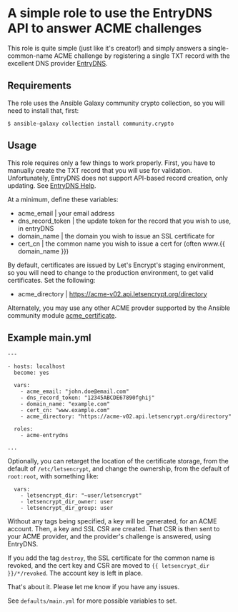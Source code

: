 # A simple role to use the EntryDNS API to answer ACME challenges

This role is quite simple (just like it's creator!) and simply answers a single-common-name ACME challenge by registering a single TXT record with the excellent DNS provider [EntryDNS](https://entrydns.net).

## Requirements

The role uses the Ansible Galaxy community crypto collection, so you will need to install that, first:

`$ ansible-galaxy collection install community.crypto`

## Usage

This role requires only a few things to work properly. First, you have to manually create the TXT record that you will use for validation. Unfortunately, EntryDNS does not support API-based record creation, only updating. See [EntryDNS Help](https://entrydns.net/help).

At a minimum, define these variables:

 - acme_email       | your email address
 - dns_record_token | the update token for the record that you wish to use, in entryDNS
 - domain_name      | the domain you wish to issue an SSL certificate for
 - cert_cn          | the common name you wish to issue a cert for (often www.{{ domain_name }})

By default, certificates are issued by Let's Encrypt's staging environment, so you will need to change to the production environment, to get valid certificates. Set the following:

 - acme_directory   | https://acme-v02.api.letsencrypt.org/directory

Alternately, you may use any other ACME provder supported by the Ansible community module [acme_certificate](https://docs.ansible.com/ansible/latest/collections/community/crypto/acme_certificate_module.html).

## Example main.yml

```
---

- hosts: localhost
  become: yes

  vars:
    - acme_email: "john.doe@email.com"
    - dns_record_token: "12345ABCDE67890fghij"
    - domain_name: "example.com"
    - cert_cn: "www.example.com"
    - acme_directory: "https://acme-v02.api.letsencrypt.org/directory"

  roles:
    - acme-entrydns

...
```

Optionally, you can retarget the location of the certificate storage, from the default of `/etc/letsencrypt`, and change the ownership, from the default of `root:root`, with something like:

```
  vars:
    - letsencrypt_dir: "~user/letsencrypt"
    - letsencrypt_dir_owner: user
    - letsencrypt_dir_group: user
```

Without any tags being specified, a key will be generated, for an ACME account. Then, a key and SSL CSR are created. That CSR is then sent to your ACME provider, and the provider's challenge is answered, using EntryDNS.

If you add the tag `destroy`, the SSL certificate for the common name is revoked, and the cert key and CSR are moved to `{{ letsencrypt_dir }}/*/revoked`. The account key is left in place.

That's about it. Please let me know if you have any issues.

See `defaults/main.yml` for more possible variables to set.
